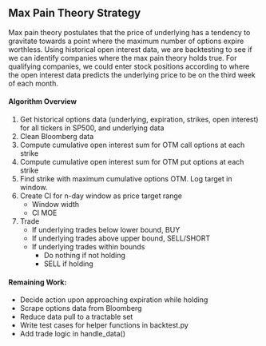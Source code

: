 ## Max Pain Theory Strategy 

Max pain theory postulates that the price of underlying has a tendency to gravitate towards a point where the maximum number of options expire worthless. Using historical open interest data, we are backtesting to see if we can identify companies where the max pain theory holds true. For qualifying companies, we could enter stock positions according to where the open interest data predicts the underlying price to be on the third week of each month. 

#### Algorithm Overview
1. Get historical options data (underlying, expiration, strikes, open interest) for all tickers in SP500, and underlying data
2. Clean Bloomberg data 
3. Compute cumulative open interest sum for OTM call options at each strike 
4. Compute cumulative open interest sum for OTM put options at each strike 
5. Find strike with maximum cumulative options OTM. Log target in window.
6. Create CI for n-day window as price target range
    + Window width 
    + CI MOE
7. Trade
    + If underlying trades below lower bound, BUY 
    + If underlying trades above upper bound, SELL/SHORT
    + If underlying trades within bounds 
        + Do nothing if not holding
        + SELL if holding 

#### Remaining Work:
+ Decide action upon approaching expiration while holding
+ Scrape options data from Bloomberg
+ Reduce data pull to a tractable set 
+ Write test cases for helper functions in backtest.py
+ Add trade logic in handle_data() 